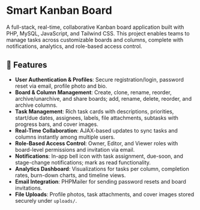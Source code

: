 # Smart Kanban Board

A full-stack, real-time, collaborative Kanban board application built with PHP, MySQL, JavaScript, and Tailwind CSS. This project enables teams to manage tasks across customizable boards and columns, complete with notifications, analytics, and role-based access control.



## 🚀 Features

- **User Authentication & Profiles**: Secure registration/login, password reset via email, profile photo and bio.  
- **Board & Column Management**: Create, clone, rename, reorder, archive/unarchive, and share boards; add, rename, delete, reorder, and archive columns.  
- **Task Management**: Rich task cards with descriptions, priorities, start/due dates, assignees, labels, file attachments, subtasks with progress bars, and cover images.  
- **Real-Time Collaboration**: AJAX-based updates to sync tasks and columns instantly among multiple users.  
- **Role-Based Access Control**: Owner, Editor, and Viewer roles with board-level permissions and invitation via email.  
- **Notifications**: In-app bell icon with task assignment, due-soon, and stage-change notifications; mark as read functionality.  
- **Analytics Dashboard**: Visualizations for tasks per column, completion rates, burn-down charts, and timeline views.  
- **Email Integration**: PHPMailer for sending password resets and board invitations.  
- **File Uploads**: Profile photos, task attachments, and cover images stored securely under `uploads/`.



